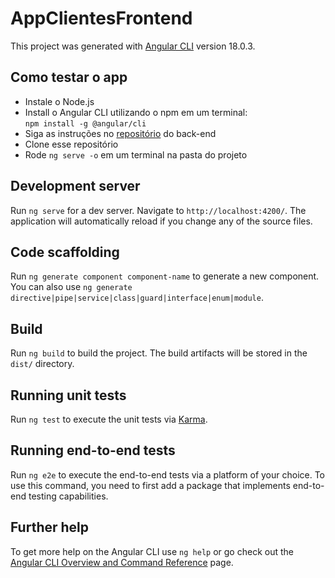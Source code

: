 # AppClientesFrontend

This project was generated with [Angular CLI](https://github.com/angular/angular-cli) version 18.0.3.

## Como testar o app

- Instale o Node.js</br>
- Install o Angular CLI utilizando o npm em um terminal:</br>
  `npm install -g @angular/cli`</br>
- Siga as instruções no [repositório](https://github.com/Fabio5271/app-clientes-backend") do back-end</br>
- Clone esse repositório</br>
- Rode `ng serve -o` em um terminal na pasta do projeto

## Development server

Run `ng serve` for a dev server. Navigate to `http://localhost:4200/`. The application will automatically reload if you change any of the source files.

## Code scaffolding

Run `ng generate component component-name` to generate a new component. You can also use `ng generate directive|pipe|service|class|guard|interface|enum|module`.

## Build

Run `ng build` to build the project. The build artifacts will be stored in the `dist/` directory.

## Running unit tests

Run `ng test` to execute the unit tests via [Karma](https://karma-runner.github.io).

## Running end-to-end tests

Run `ng e2e` to execute the end-to-end tests via a platform of your choice. To use this command, you need to first add a package that implements end-to-end testing capabilities.

## Further help

To get more help on the Angular CLI use `ng help` or go check out the [Angular CLI Overview and Command Reference](https://angular.dev/tools/cli) page.
